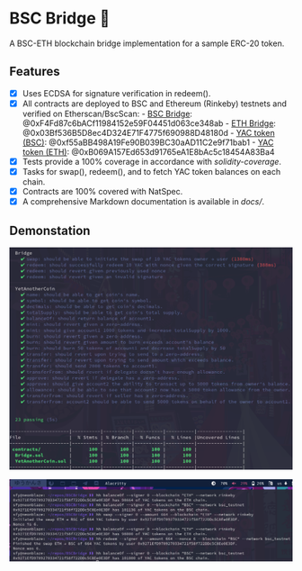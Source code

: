 # BSC Bridge 🌉

A BSC-ETH blockchain bridge implementation for a sample ERC-20 token. 

## Features

- [x] Uses ECDSA for signature verification in redeem().
- [x] All contracts are deployed to BSC and Ethereum (Rinkeby) testnets and verified on Etherscan/BscScan:
      - [BSC Bridge](https://testnet.bscscan.com/address/0xF4Fd87c6bACf11984152e59F04451d063ce348ab#code): @0xF4Fd87c6bACf11984152e59F04451d063ce348ab
      - [ETH Bridge](https://rinkeby.etherscan.io/address/0x03Bf536B5D8ec4D324E71F4775f690988D48180d#code): @0x03Bf536B5D8ec4D324E71F4775f690988D48180d
      - [YAC token (BSC)](https://testnet.bscscan.com/address/0xf55aBB498A19Fe90B039BC30aAD11C2e9f71bab1#code): @0xf55aBB498A19Fe90B039BC30aAD11C2e9f71bab1
      - [YAC token (ETH)](https://rinkeby.etherscan.io/address/0xB069A157Ed653d91765eA1E8bAc5c18454A83Ba4#code): @0xB069A157Ed653d91765eA1E8bAc5c18454A83Ba4
- [x] Tests provide a 100% coverage in accordance with _solidity-coverage_.
- [x] Tasks for swap(), redeem(), and to fetch YAC token balances on each chain.
- [x] Contracts are 100% covered with NatSpec.
- [x] A comprehensive Markdown documentation is available in _docs/_.

## Demonstation

![](demo/tests.png)

![](demo/tasks.png)
